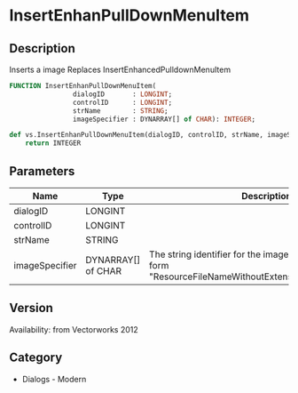 # InsertEnhanPullDownMenuItem

## Description
Inserts a image Replaces InsertEnhancedPulldownMenuItem

```pascal
FUNCTION InsertEnhanPullDownMenuItem(
				dialogID       : LONGINT;
				controlID      : LONGINT;
				strName        : STRING;
				imageSpecifier : DYNARRAY[] of CHAR): INTEGER;
```

```python
def vs.InsertEnhanPullDownMenuItem(dialogID, controlID, strName, imageSpecifier):
    return INTEGER
```

## Parameters
|Name|Type|Description|
|---|---|---|
|dialogID|LONGINT|   |
|controlID|LONGINT|   |
|strName|STRING|   |
|imageSpecifier|DYNARRAY[] of CHAR|The string identifier for the image. It should be of the form &quot;ResourceFileNameWithoutExtension/PathOfImageFile&quot;.|

## Version
Availability: from Vectorworks 2012

## Category
* Dialogs - Modern

